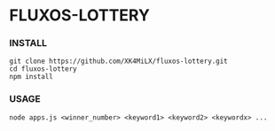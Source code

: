 # FLUXOS-LOTTERY

### INSTALL
```
git clone https://github.com/XK4MiLX/fluxos-lottery.git
cd fluxos-lottery
npm install
```
### USAGE
```
node apps.js <winner_number> <keyword1> <keyword2> <keywordx> ...
```
